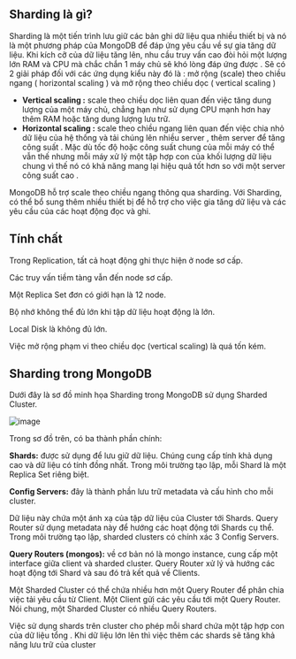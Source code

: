 ## Sharding là gì?
Sharding là một tiến trình lưu giữ các bản ghi dữ liệu qua nhiều thiết bị và nó là một phương pháp của MongoDB để đáp ứng yêu cầu về sự gia tăng dữ liệu. Khi kích cỡ của dữ liệu tăng lên, nhu cầu truy vấn cao đòi hỏi một lượng lớn RAM và CPU mà chắc chắn 1 máy chủ sẽ khó lòng đáp ứng được . Sẽ có 2 giải pháp đối với các ứng dụng kiểu này đó là : mở rộng (scale) theo chiều ngang ( horizontal scaling ) và mở rộng theo chiều dọc ( vertical scaling )
* **Vertical scaling :** scale theo chiều dọc liên quan đến việc tăng dung lượng của một máy chủ, chẳng hạn như sử dụng CPU mạnh hơn hay thêm RAM hoặc tăng dung lượng lưu trữ.
* **Horizontal scaling :** scale theo chiều ngang liên quan đến việc chia nhỏ dữ liệu của hệ thống và tải chúng lên nhiều server , thêm server để tăng công suất . Mặc dù tốc độ hoặc công suất chung của mỗi máy có thể vẫn thế nhưng mỗi máy xử lý một tập hợp con của khối lượng dữ liệu chung vì thế nó có khả năng mang lại hiệu quả tốt hơn so với một server công suất cao . 

MongoDB hỗ trợ scale theo chiều ngang thông qua sharding. Với Sharding, có thể bổ sung thêm nhiều thiết bị để hỗ trợ cho việc gia tăng dữ liệu và các yêu cầu của các hoạt động đọc và ghi.

## Tính chất
Trong Replication, tất cả hoạt động ghi thực hiện ở node sơ cấp.

Các truy vấn tiềm tàng vẫn đến node sơ cấp.

Một Replica Set đơn có giới hạn là 12 node.

Bộ nhớ không thể đủ lớn khi tập dữ liệu hoạt động là lớn.

Local Disk là không đủ lớn.

Việc mở rộng phạm vi theo chiều dọc (vertical scaling) là quá tốn kém.

## Sharding trong MongoDB

Dưới đây là sơ đồ minh họa Sharding trong MongoDB sử dụng Sharded Cluster.

![image](https://user-images.githubusercontent.com/43572616/149704193-41ca4681-2279-4b70-a7cb-b6f1fe36d17d.png)

Trong sơ đồ trên, có ba thành phần chính:

**Shards:** được sử dụng để lưu giữ dữ liệu. Chúng cung cấp tính khả dụng cao và dữ liệu có tính đồng nhất. Trong môi trường tạo lập, mỗi Shard là một Replica Set riêng biệt.

**Config Servers:** đây là thành phần lưu trữ metadata và cấu hình cho mỗi cluster. 

Dữ liệu này chứa một ánh xạ của tập dữ liệu của Cluster tới Shards. Query Router sử dụng metadata này để hướng các hoạt động tới Shards cụ thể. Trong môi trường tạo lập, sharded clusters có chính xác 3 Config Servers.

**Query Routers (mongos):** về cơ bản nó là mongo instance, cung cấp một interface giữa client và sharded cluster. Query Router xử lý và hướng các hoạt động tới Shard và sau đó trả kết quả về Clients. 

Một Sharded Cluster có thể chứa nhiều hơn một Query Router để phân chia việc tải yêu cầu từ Client. Một Client gửi các yêu cầu tới một Query Router. Nói chung, một Sharded Cluster có nhiều Query Routers.

Việc sử dụng shards trên cluster cho phép mỗi shard chứa một tập hợp con của dữ liệu tổng . Khi dữ liệu lớn lên thì việc thêm các shards sẽ tăng khả năng lưu trữ của cluster
